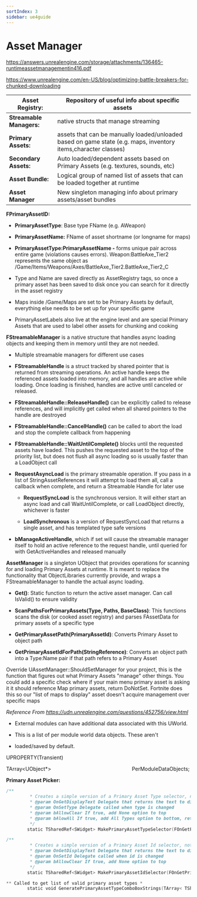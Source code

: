 ```yaml
---
sortIndex: 3
sidebar: ue4guide
---
```


# Asset Manager

<https://answers.unrealengine.com/storage/attachments/136465-runtimeassetmanagementin416.pdf>

<https://www.unrealengine.com/en-US/blog/optimizing-battle-breakers-for-chunked-downloading>

| **Asset Registry:**      | Repository of useful info about specific assets                                                                |
| ------------------------ | -------------------------------------------------------------------------------------------------------------- |
| **Streamable Managers:** | native structs that manage streaming                                                                           |
| **Primary Assets:**      | assets that can be manually loaded/unloaded based on game state (e.g. maps, inventory items,character classes) |
| **Secondary Assets:**    | Auto loaded/dependent assets based on Primary Assets (e.g. textures, sounds, etc)                              |
| **Asset Bundle:**        | Logical group of named list of assets that can be loaded together at runtime                                   |
| **Asset Manager**        | New singleton managing info about primary assets/asset bundles                                                 |

**FPrimaryAssetID:**

- **PrimaryAssetType**: Base type FName (e.g. AWeapon)

- **PrimaryAssetName:** FName of asset shortname (or longname for maps)

- **PrimaryAssetType:PrimaryAssetName -** forms unique pair across entire game (violations causes errors). Weapon:BattleAxe_Tier2 represents the same object as /Game/Items/Weapons/Axes/BattleAxe_Tier2.BattleAxe_Tier2_C

- Type and Name are saved directly as AssetRegistry tags, so once a primary asset has been saved to disk once you can search for it directly in the asset registry

- Maps inside /Game/Maps are set to be Primary Assets by default, everything else needs to be set up for your specific game

- PrimaryAssetLabels also live at the engine level and are special Primary Assets that are used to label other assets for chunking and cooking

**FStreamableManager** is a native structure that handles async loading objects and keeping them in memory until they are not needed.

- Multiple streamable managers for different use cases

- **FStreamableHandle** is a struct tracked by shared pointer that is returned from streaming operations. An ​active handle keeps the referenced assets loaded into memory, and all handles are active while loading. Once loading is finished, handles are active until canceled or released.

- **FStreamableHandle::ReleaseHandle()** can be explicitly called to release references, and will implicitly get called when all shared pointers to the handle are destroyed

- **FStreamableHandle::CancelHandle()** can be called to abort the load and stop the complete callback from happening

- **FStreamableHandle::WaitUntilComplete()** blocks until the requested assets have loaded. This pushes the requested asset to the top of the priority list, but does not flush all async loading so is usually faster than a LoadObject call

- **RequestAsyncLoad** is the primary streamable operation. If you pass in a list of StringAssetReferences it will attempt to load them all, call a callback when complete, and return a Streamable Handle for later use

  - **RequestSyncLoad** is the synchronous version. It will either start an async load and call WaitUntilComplete, or call LoadObject directly, whichever is faster

  - **LoadSynchronous** is a version of RequestSyncLoad that returns a single asset, and has templated type safe versions

- **bManageActiveHandle**, which if set will cause the streamable manager itself to hold an active reference to the request handle, until queried for with GetActiveHandles​ and released manually

**AssetManager** is a singleton UObject that provides operations for scanning for and loading Primary Assets at runtime. It is meant to replace the functionality that ObjectLibraries currently provide, and wraps a FStreamableManager to handle the actual async loading.

- **Get()**: Static function to return the active asset manager. Can call IsValid() to ensure validity

- **ScanPathsForPrimaryAssets(Type, Paths, BaseClass)​**: This functions scans the disk (or cooked asset registry) and parses FAssetData for primary assets of a specific type

- **GetPrimaryAssetPath(PrimaryAssetId)**: Converts Primary Asset to object path

- **GetPrimaryAssetIdForPath(StringReference)**: Converts an object path into a Type:Name pair if that path refers to a Primary Asset

Override UAssetManager::ShouldSetManager for your project, this is the function that figures out what Primary Assets "manage" other things. You could add a specific check where if your main menu primary asset is asking it it should reference Map primary assets, return DoNotSet. Fortnite does this so our "list of maps to display" asset doesn't acquire management over specific maps

*Reference From <https://udn.unrealengine.com/questions/452756/view.html>*

- External modules can have additional data associated with this UWorld.

- This is a list of per module world data objects. These aren't

- loaded/saved by default.

UPROPERTY(Transient)

TArray&lt;UObject\*>                                                        PerModuleDataObjects;

**Primary Asset Picker:**

```cpp
/**   
         * Creates a simple version of a Primary Asset Type selector, not bound to a PropertyHandle   
         * @param OnGetDisplayText Delegate that returns the text to display in body of combo box  
         * @param OnSetType Delegate called when type is changed  
         * @param bAllowClear If true, add None option to top  
         * @param bAlowAll If true, add All Types option to bottom, returns AllPrimaryAssetTypes if selected  
         */  
        static TSharedRef<SWidget> MakePrimaryAssetTypeSelector(FOnGetPrimaryAssetDisplayText OnGetDisplayText, FOnSetPrimaryAssetType OnSetType, bool bAllowClear = true, bool bAllowAll = false);

/**   
         * Creates a simple version of a Primary Asset Id selector, not bound to a PropertyHandle  
         * @param OnGetDisplayText Delegate that returns the text to display in body of combo box  
         * @param OnSetId Delegate called when id is changed  
         * @param bAllowClear If true, add None option to top  
         */  
        static TSharedRef<SWidget> MakePrimaryAssetIdSelector(FOnGetPrimaryAssetDisplayText OnGetDisplayText, FOnSetPrimaryAssetId OnSetId, bool bAllowClear = true, TArray<FPrimaryAssetType> AllowedTypes = TArray<FPrimaryAssetType>());

** Called to get list of valid primary asset types *  
        static void GeneratePrimaryAssetTypeComboBoxStrings(TArray< TSharedPtr<FString> >> OutComboBoxStrings, TArray<TSharedPtr<SToolTip>>> OutToolTips, TArray<bool>> OutRestrictedItems, bool bAllowClear, bool bAllowAll);
```
